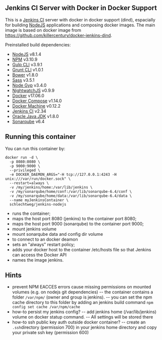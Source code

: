 ## Jenkins CI Server with Docker in Docker Support

This is a [Jenkins CI](http://jenkins-ci.org/) server with docker in docker support (dind), espacially for building [NodeJS](http://nodejs.org/) applications and composing docker images. The main image is based on docker image from https://github.com/killercentury/docker-jenkins-dind.

Preinstalled build dependencies:
- [NodeJS](https://nodejs.org/) v8.1.4
- [NPM](https://www.npmjs.com) v3.10.9
- [Gulp CLI](http://gulpjs.com) v3.9.1
- [Grunt CLI](https://gruntjs.com) v1.0.1
- [Bower](https://bower.io) v1.8.0
- [Sass](http://sass-lang.com) v3.5.1
- [Node Gyp](https://github.com/nodejs/node-gyp) v3.4.0
- [NightwatchJS](http://nightwatchjs.org) v0.9.9
- [Docker](https://docker.com/) v17.06.0
- [Docker Compose](https://docs.docker.com/compose/) v1.14.0
- [Docker Machine](https://docs.docker.com/machine/) v0.12.2
- [Jenkins CI](http://jenkins-ci.org/) v2.34
- [Oracle Java JDK](https://www.oracle.com/de/java/) v1.8.0
- [Sonarqube](https://www.sonarqube.org) v6.4


## Running this container

You can run this container by:

```
docker run -d \
  -p 8080:8080 \
  -p 9000:9000 \
  --privileged \
  -e DOCKER_DAEMON_ARGS="-H tcp://127.0.0.1:4243 -H unix:///var/run/docker.sock" \
  --restart=always \
  -v /my/jenkins/home:/var/lib/jenkins \
  -v /my/sonarqube/home/conf:/var/lib/sonarqube-6.4/conf \
  -v /my/sonarqube/home/data:/var/lib/sonarqube-6.4/data \
  --name myJenkinsContainer \
  schlechtweg/jenkins-nodejs
```

 * runs the container;
 * maps the host port 8080 (jenkins) to the container port 8080;
 * maps the host port 9000 (sonarqube) to the container port 9000;
 * mount jenkins volume
 * mount sonarqube data and config dir volume
 * to connect to an docker deamon
 * sets an "always" restart policy;
  * adds your docker host to the container /etc/hosts file so that Jenkins can access the Docker API
 * names the image jenkins.

## Hints

 - prevent NPM EACCES errors cause missing permissions on mounted volumes (e.g. on nodejs git dependencies)
  -- the container contains a folder ```/var/npm/``` (owner and group is jenkins).
  -- you can set the npm cache directory to this folder by adding an jenkins build command ```npm config set cache /var/npm/cache``` 
 - how-to persist my jenkins config?
  -- add jenkins home (/var/lib/jenkins) volume on docker statup command.
  -- All settings will be stored there
 - how-to ssh public key auth outside docker container?
  -- create an ```.ssh```directory (permission 700) in your jenkins home directory and copy your private ssh key (permission 600)
 
